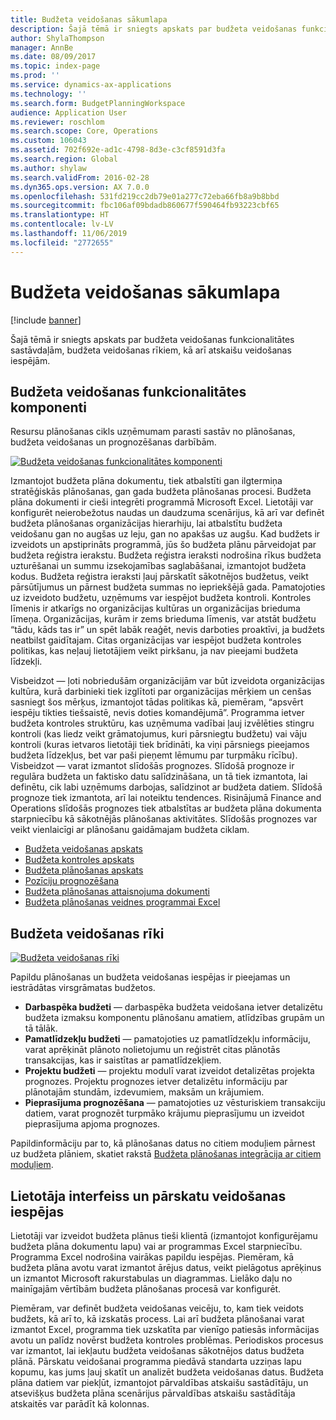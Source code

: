 ```yaml
---
title: Budžeta veidošanas sākumlapa
description: Šajā tēmā ir sniegts apskats par budžeta veidošanas funkcionalitātes sastāvdaļām, budžeta veidošanas rīkiem, kā arī atskaišu veidošanas iespējām programmā Microsoft Dynamics 365 Finance.
author: ShylaThompson
manager: AnnBe
ms.date: 08/09/2017
ms.topic: index-page
ms.prod: ''
ms.service: dynamics-ax-applications
ms.technology: ''
ms.search.form: BudgetPlanningWorkspace
audience: Application User
ms.reviewer: roschlom
ms.search.scope: Core, Operations
ms.custom: 106043
ms.assetid: 702f692e-ad1c-4798-8d3e-c3cf8591d3fa
ms.search.region: Global
ms.author: shylaw
ms.search.validFrom: 2016-02-28
ms.dyn365.ops.version: AX 7.0.0
ms.openlocfilehash: 531fd219cc2db79e01a277c72eba66fb8a9b8bbd
ms.sourcegitcommit: fbc106af09bdadb860677f590464fb93223cbf65
ms.translationtype: HT
ms.contentlocale: lv-LV
ms.lasthandoff: 11/06/2019
ms.locfileid: "2772655"
---
```

# <a name="budgeting-home-page"></a>Budžeta veidošanas sākumlapa

[!include [banner](../includes/banner.md)]

Šajā tēmā ir sniegts apskats par budžeta veidošanas funkcionalitātes sastāvdaļām, budžeta veidošanas rīkiem, kā arī atskaišu veidošanas iespējām. 

<a name="components-of-budgeting-functionality"></a>Budžeta veidošanas funkcionalitātes komponenti
-------------------------------------

Resursu plānošanas cikls uzņēmumam parasti sastāv no plānošanas, budžeta veidošanas un prognozēšanas darbībām.

[![Budžeta veidošanas funkcionalitātes komponenti](./media/budgeting-functionality-components.jpg)](./media/budgeting-functionality-components.jpg)

Izmantojot budžeta plāna dokumentu, tiek atbalstīti gan ilgtermiņa stratēģiskās plānošanas, gan gada budžeta plānošanas procesi. Budžeta plāna dokumenti ir cieši integrēti programmā Microsoft Excel. Lietotāji var konfigurēt neierobežotus naudas un daudzuma scenārijus, kā arī var definēt budžeta plānošanas organizācijas hierarhiju, lai atbalstītu budžeta veidošanu gan no augšas uz leju, gan no apakšas uz augšu. Kad budžets ir izveidots un apstiprināts programmā, jūs šo budžeta plānu pārveidojat par budžeta reģistra ierakstu. Budžeta reģistra ieraksti nodrošina rīkus budžeta uzturēšanai un summu izsekojamības saglabāšanai, izmantojot budžeta kodus. Budžeta reģistra ieraksti ļauj pārskatīt sākotnējos budžetus, veikt pārsūtījumus un pārnest budžeta summas no iepriekšējā gada. Pamatojoties uz izveidoto budžetu, uzņēmums var iespējot budžeta kontroli. Kontroles līmenis ir atkarīgs no organizācijas kultūras un organizācijas brieduma līmeņa. Organizācijas, kurām ir zems brieduma līmenis, var atstāt budžetu “tādu, kāds tas ir” un spēt labāk reaģēt, nevis darboties proaktīvi, ja budžets neatbilst gaidītajam. Citas organizācijas var iespējot budžeta kontroles politikas, kas neļauj lietotājiem veikt pirkšanu, ja nav pieejami budžeta līdzekļi.

Visbeidzot — ļoti nobriedušām organizācijām var būt izveidota organizācijas kultūra, kurā darbinieki tiek izglītoti par organizācijas mērķiem un cenšas sasniegt šos mērķus, izmantojot tādas politikas kā, piemēram, “apsvērt iespēju tikties tiešsaistē, nevis doties komandējumā”. Programma ietver budžeta kontroles struktūru, kas uzņēmuma vadībai ļauj izvēlēties stingru kontroli (kas liedz veikt grāmatojumus, kuri pārsniegtu budžetu) vai vāju kontroli (kuras ietvaros lietotāji tiek brīdināti, ka viņi pārsniegs pieejamos budžeta līdzekļus, bet var paši pieņemt lēmumu par turpmāku rīcību). Visbeidzot — varat izmantot slīdošās prognozes. Slīdošā prognoze ir regulāra budžeta un faktisko datu salīdzināšana, un tā tiek izmantota, lai definētu, cik labi uzņēmums darbojas, salīdzinot ar budžeta datiem. Slīdošā prognoze tiek izmantota, arī lai noteiktu tendences. Risinājumā Finance and Operations slīdošās prognozes tiek atbalstītas ar budžeta plāna dokumenta starpniecību kā sākotnējās plānošanas aktivitātes. Slīdošās prognozes var veikt vienlaicīgi ar plānošanu gaidāmajam budžeta ciklam.

-   [Budžeta veidošanas apskats](basic-budgeting-overview-configuration.md)
-   [Budžeta kontroles apskats](budget-control-overview-configuration.md)
-   [Budžeta plānošanas apskats](budget-planning-overview-configuration.md)
-   [Pozīciju prognozēšana](position-forecasting.md)
-   [Budžeta plānošanas attaisnojuma dokumenti](budget-planning-justification-docs.md)
-   [Budžeta plānošanas veidnes programmai Excel](budget-planning-excel-templates.md)

## <a name="budgeting-tools"></a>Budžeta veidošanas rīki
[![Budžeta veidošanas rīki](./media/budgeting-tools.jpg)](./media/budgeting-tools.jpg) 

Papildu plānošanas un budžeta veidošanas iespējas ir pieejamas un iestrādātas virsgrāmatas budžetos.

-   **Darbaspēka budžeti** — darbaspēka budžeta veidošana ietver detalizētu budžeta izmaksu komponentu plānošanu amatiem, atlīdzības grupām un tā tālāk.
-   **Pamatlīdzekļu budžeti** — pamatojoties uz pamatlīdzekļu informāciju, varat aprēķināt plānoto nolietojumu un reģistrēt citas plānotās transakcijas, kas ir saistītas ar pamatlīdzekļiem.
-   **Projektu budžeti** — projektu modulī varat izveidot detalizētas projekta prognozes. Projektu prognozes ietver detalizētu informāciju par plānotajām stundām, izdevumiem, maksām un krājumiem.
-   **Pieprasījuma prognozēšana** — pamatojoties uz vēsturiskiem transakciju datiem, varat prognozēt turpmāko krājumu pieprasījumu un izveidot pieprasījuma apjoma prognozes.

Papildinformāciju par to, kā plānošanas datus no citiem moduļiem pārnest uz budžeta plāniem, skatiet rakstā [Budžeta plānošanas integrācija ar citiem moduļiem](budget-planning-integration-other-modules.md).

## <a name="user-interface-and-reporting-capabilities"></a>Lietotāja interfeiss un pārskatu veidošanas iespējas
Lietotāji var izveidot budžeta plānus tieši klientā (izmantojot konfigurējamu budžeta plāna dokumentu lapu) vai ar programmas Excel starpniecību. Programma Excel nodrošina vairākas papildu iespējas. Piemēram, kā budžeta plāna avotu varat izmantot ārējus datus, veikt pielāgotus aprēķinus un izmantot Microsoft rakurstabulas un diagrammas. Lielāko daļu no mainīgajām vērtībām budžeta plānošanas procesā var konfigurēt. 

Piemēram, var definēt budžeta veidošanas veicēju, to, kam tiek veidots budžets, kā arī to, kā izskatās process. Lai arī budžeta plānošanai varat izmantot Excel, programma tiek uzskatīta par vienīgo patiesās informācijas avotu un palīdz novērst budžeta kontroles problēmas. Periodiskos procesus var izmantot, lai iekļautu budžeta veidošanas sākotnējos datus budžeta plānā. Pārskatu veidošanai programma piedāvā standarta uzziņas lapu kopumu, kas jums ļauj skatīt un analizēt budžeta veidošanas datus. Budžeta plāna datiem var piekļūt, izmantojot pārvaldības atskaišu sastādītāju, un atsevišķus budžeta plāna scenārijus pārvaldības atskaišu sastādītāja atskaitēs var parādīt kā kolonnas.






